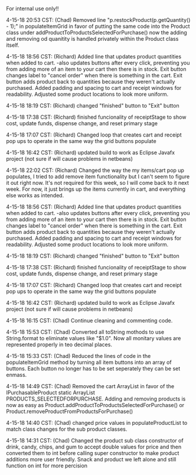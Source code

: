 For internal use only!!

4-15-18 20:53 CST: (Chad) Removed line "p.restockProduct(p.getQuantity() - 1);" in populateItemGrid in favor of putting the same code into the Product class under addProductToProductsSelectedForPurchase() now the adding and removing od quanitity is handled privately within the Product class itself.

4-15-18 18:56 CST: (Richard) Added line that updates product quantities when added to cart.
                                -also updates buttons after every click, preventing you from adding more of an item to your cart then                                      there is in stock.
                              Exit button changes label to "cancel order" when there is something in the cart.
                              Exit button adds product back to quantities because they weren't actually purchased.
                              Added padding and spacing to cart and receipt windows for readability.
                              Adjusted some product locations to look more uniform.

4-15-18 18:19 CST: (Richard) changed "finished" button to "Exit" button

4-15-18 17:38 CST: (Richard) finished funcionality of receiptStage to show cost, update funds, dispense change, and reset primary stage

4-15-18 17:07 CST: (Richard) Changed loop that creates cart and receipt pop ups to operate in the same way the grid buttons populate

4-15-18 16:42 CST: (Richard) updated build to work as Eclipse Javafx project (not sure if will cause problems in netbeans)

4-15-18 22:02 CST: (Richard) Changed the way the my items/cart pop up populates, I tried to add  remove item functionality but I can't seem to figure it out right now. It's not required for this week, so I will come back to it next week. For now, it just brings up the items currently in cart, and everything else works as intended.

4-15-18 18:56 CST: (Richard) Added line that updates product quantities when added to cart.
                                -also updates buttons after every click, preventing you from adding more of an item to your cart then                                      there is in stock.
                              Exit button changes label to "cancel order" when there is something in the cart.
                              Exit button adds product back to quantities because they weren't actually purchased.
                              Added padding and spacing to cart and receipt windows for readability.
                              Adjusted some product locations to look more uniform.

4-15-18 18:19 CST: (Richard) changed "finished" button to "Exit" button

4-15-18 17:38 CST: (Richard) finished funcionality of receiptStage to show cost, update funds, dispense change, and reset primary stage

4-15-18 17:07 CST: (Richard) Changed loop that creates cart and receipt pop ups to operate in the same way the grid buttons populate

4-15-18 16:42 CST: (Richard) updated build to work as Eclipse Javafx project (not sure if will cause problems in netbeans)

4-15-18 16:15 CST: (Chad) Continue cleaning and commenting code.

4-15-18 15:53 CST: (Chad) Converted all toString mothods to use String.format to eliminate values like "$1.0". Now all monitary values are represented properly in teo decimal places.

4-15-18 15:33 CST: (Chad) Reduced the lines of code in the populateItemGrid method by turning all item buttons into an array of buttons. Each button no longer has to be set seperately they can be set enmass.

4-15-18 14:49 CST: (Chad) Removed the cart ArrayList in favor of the IPurchasableProduct static ArrayList PRODUCTS_SELECTEDFORPURCHASE. Adding and removing products is now as easy as Product.addProductToProductsSelectedForPurchase() or Product.removeProductFromProductsForPurchase()

4-15-18 14:40 CST: (Chad) changed price values in populateProductList to match class changes for the sub product classes.

4-15-18 14:31 CST: (Chad) Changed the product sub class constructor of drink, candy, chips, and gum to accept double values for price and then converted them to int before calling super constructor to make product additions more user friendly. Snack and product we left alone and still function on int for more percision
